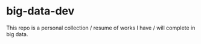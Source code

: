 # big-data-dev
This repo is a personal collection / resume of works I have / will complete in big data.

